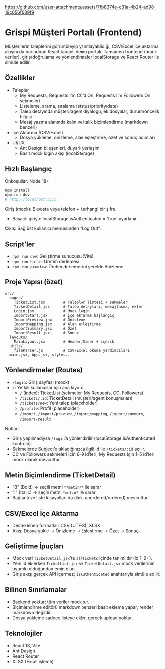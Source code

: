 https://github.com/user-attachments/assets/7fb8374e-c31a-4b24-ad98-19c056f689f9

# Grispi Müşteri Portalı (Frontend)

Müşterilerin taleplerini görüntüleyip yanıtlayabildiği, CSV/Excel içe aktarma akışını da barındıran React tabanlı demo portalı. Tamamen frontend (mock veriler), giriş/doğrulama ve yönlendirmeler localStorage ve React Router ile simüle edilir.

## Özellikler
- Talepler
  - My Requests, Requests I’m CC’d On, Requests I’m Followers On sekmeleri
  - Listeleme, arama, sıralama (status/priority/date)
  - Talep detayında müşteri/agent diyalogu, ek dosyalar, durum/öncelik bilgisi
  - Mesaj yazma alanında kalın ve italik biçimlendirme (markdown benzeri)
- İçe Aktarma (CSV/Excel)
  - Dosya yükleme, önizleme, alan eşleştirme, özet ve sonuç adımları
- UI/UX
  - Ant Design bileşenleri, duyarlı yerleşim
  - Basit mock login akışı (localStorage)

## Hızlı Başlangıç
Önkoşullar: Node 18+

```bash
npm install
npm run dev
# http://localhost:5173
```

Giriş (mock): E-posta veya telefon + herhangi bir şifre.
- Başarılı girişte localStorage.isAuthenticated = 'true' ayarlanır.

Çıkış: Sağ üst kullanıcı menüsünden “Log Out”.

## Script’ler
- `npm run dev`: Geliştirme sunucusu (Vite)
- `npm run build`: Üretim derlemesi
- `npm run preview`: Üretim derlemesini yerelde önizleme

## Proje Yapısı (özet)
```
src/
  pages/
    TicketList.jsx        # Talepler listesi + sekmeler
    TicketDetail.jsx      # Talep detayları, mesajlaşma, ekler
    Login.jsx             # Mock login
    ImportStart.jsx       # İçe aktarma başlangıç
    ImportPreview.jsx     # Önizleme
    ImportMapping.jsx     # Alan eşleştirme
    ImportSummary.jsx     # Özet
    ImportResult.jsx      # Sonuç
  layouts/
    MainLayout.jsx        # Header/Sider + içerik
  utils/
    fileParser.js         # CSV/Excel okuma yardımcıları
  main.jsx, App.jsx, styles...
```

## Yönlendirmeler (Routes)
- `/login`: Giriş sayfası (mock)
- `/`: Yetkili kullanıcılar için ana layout
  - `/` (index): TicketList (sekmeler: My Requests, CC, Followers)
  - `/tickets/:id`: TicketDetail (müşteri/agent konuşmaları)
  - `/tickets/new`: Yeni talep (placeholder)
  - `/profile`: Profil (placeholder)
  - `/import`, `/import/preview`, `/import/mapping`, `/import/summary`, `/import/result`

Notlar:
- Giriş yapılmadıysa `/login`’a yönlendirilir (localStorage.isAuthenticated kontrolü).
- Sekmelerde Subject’e tıkladığınızda ilgili id ile `/tickets/:id` açılır.
- CC ve Followers sekmeleri için 6–9 id’leri; My Requests için 1–5 id’leri mock olarak mevcuttur.

## Metin Biçimlendirme (TicketDetail)
- “B” (Bold) => seçili metni `**metin**` ile sarar
- “I” (Italic) => seçili metni `*metin*` ile sarar
- Bağlantı ve liste kısayolları da (link, unordered/ordered) mevcuttur

## CSV/Excel İçe Aktarma
- Desteklenen formatlar: CSV (UTF‑8), XLSX
- Akış: Dosya yükle → Önizleme → Eşleştirme → Özet → Sonuç

## Geliştirme İpuçları
- Mock veri `TicketDetail.jsx`’te `allTickets` içinde tanımlıdır (id 1–9+).
- Yeni id eklerken `TicketList.jsx` ve `TicketDetail.jsx` mock verilerinin uyumlu olduğundan emin olun.
- Giriş akışı gerçek API içermez; `isAuthenticated` anahtarıyla simüle edilir.

## Bilinen Sınırlamalar
- Backend yoktur; tüm veriler mock’tur.
- Biçimlendirme editörü markdown benzeri basit ekleme yapar; render markdown değildir.
- Dosya yükleme sadece listeye ekler, gerçek upload yoktur.

## Teknolojiler
- React 18, Vite
- Ant Design
- React Router
- XLSX (Excel işleme)

